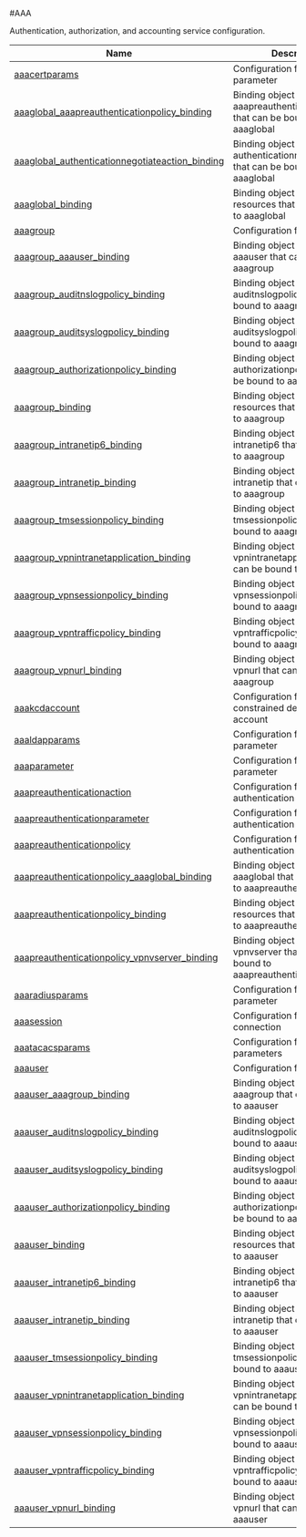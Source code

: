 #AAA

Authentication, authorization, and accounting service configuration.


<table><thead><tr><th>Name</th><th>Description</th></tr></thead><tbody><tr><td><a href="../../../configuration/aaa/aaacertparams/aaacertparams">aaacertparams</a></td><td>Configuration for certificate parameter</td><tr><tr><td><a href="../../../configuration/aaa/aaaglobal_aaapreauthenticationpolicy_binding/aaaglobal_aaapreauthenticationpolicy_binding">aaaglobal_aaapreauthenticationpolicy_binding</a></td><td>Binding object showing the aaapreauthenticationpolicy that can be bound to aaaglobal</td><tr><tr><td><a href="../../../configuration/aaa/aaaglobal_authenticationnegotiateaction_binding/aaaglobal_authenticationnegotiateaction_binding">aaaglobal_authenticationnegotiateaction_binding</a></td><td>Binding object showing the authenticationnegotiateaction that can be bound to aaaglobal</td><tr><tr><td><a href="../../../configuration/aaa/aaaglobal_binding/aaaglobal_binding">aaaglobal_binding</a></td><td>Binding object showing the resources that can be bound to aaaglobal</td><tr><tr><td><a href="../../../configuration/aaa/aaagroup/aaagroup">aaagroup</a></td><td>Configuration for AAA group</td><tr><tr><td><a href="../../../configuration/aaa/aaagroup_aaauser_binding/aaagroup_aaauser_binding">aaagroup_aaauser_binding</a></td><td>Binding object showing the aaauser that can be bound to aaagroup</td><tr><tr><td><a href="../../../configuration/aaa/aaagroup_auditnslogpolicy_binding/aaagroup_auditnslogpolicy_binding">aaagroup_auditnslogpolicy_binding</a></td><td>Binding object showing the auditnslogpolicy that can be bound to aaagroup</td><tr><tr><td><a href="../../../configuration/aaa/aaagroup_auditsyslogpolicy_binding/aaagroup_auditsyslogpolicy_binding">aaagroup_auditsyslogpolicy_binding</a></td><td>Binding object showing the auditsyslogpolicy that can be bound to aaagroup</td><tr><tr><td><a href="../../../configuration/aaa/aaagroup_authorizationpolicy_binding/aaagroup_authorizationpolicy_binding">aaagroup_authorizationpolicy_binding</a></td><td>Binding object showing the authorizationpolicy that can be bound to aaagroup</td><tr><tr><td><a href="../../../configuration/aaa/aaagroup_binding/aaagroup_binding">aaagroup_binding</a></td><td>Binding object showing the resources that can be bound to aaagroup</td><tr><tr><td><a href="../../../configuration/aaa/aaagroup_intranetip6_binding/aaagroup_intranetip6_binding">aaagroup_intranetip6_binding</a></td><td>Binding object showing the intranetip6 that can be bound to aaagroup</td><tr><tr><td><a href="../../../configuration/aaa/aaagroup_intranetip_binding/aaagroup_intranetip_binding">aaagroup_intranetip_binding</a></td><td>Binding object showing the intranetip that can be bound to aaagroup</td><tr><tr><td><a href="../../../configuration/aaa/aaagroup_tmsessionpolicy_binding/aaagroup_tmsessionpolicy_binding">aaagroup_tmsessionpolicy_binding</a></td><td>Binding object showing the tmsessionpolicy that can be bound to aaagroup</td><tr><tr><td><a href="../../../configuration/aaa/aaagroup_vpnintranetapplication_binding/aaagroup_vpnintranetapplication_binding">aaagroup_vpnintranetapplication_binding</a></td><td>Binding object showing the vpnintranetapplication that can be bound to aaagroup</td><tr><tr><td><a href="../../../configuration/aaa/aaagroup_vpnsessionpolicy_binding/aaagroup_vpnsessionpolicy_binding">aaagroup_vpnsessionpolicy_binding</a></td><td>Binding object showing the vpnsessionpolicy that can be bound to aaagroup</td><tr><tr><td><a href="../../../configuration/aaa/aaagroup_vpntrafficpolicy_binding/aaagroup_vpntrafficpolicy_binding">aaagroup_vpntrafficpolicy_binding</a></td><td>Binding object showing the vpntrafficpolicy that can be bound to aaagroup</td><tr><tr><td><a href="../../../configuration/aaa/aaagroup_vpnurl_binding/aaagroup_vpnurl_binding">aaagroup_vpnurl_binding</a></td><td>Binding object showing the vpnurl that can be bound to aaagroup</td><tr><tr><td><a href="../../../configuration/aaa/aaakcdaccount/aaakcdaccount">aaakcdaccount</a></td><td>Configuration for Kerberos constrained delegation account</td><tr><tr><td><a href="../../../configuration/aaa/aaaldapparams/aaaldapparams">aaaldapparams</a></td><td>Configuration for LDAP parameter</td><tr><tr><td><a href="../../../configuration/aaa/aaaparameter/aaaparameter">aaaparameter</a></td><td>Configuration for AAA parameter</td><tr><tr><td><a href="../../../configuration/aaa/aaapreauthenticationaction/aaapreauthenticationaction">aaapreauthenticationaction</a></td><td>Configuration for pre authentication action</td><tr><tr><td><a href="../../../configuration/aaa/aaapreauthenticationparameter/aaapreauthenticationparameter">aaapreauthenticationparameter</a></td><td>Configuration for pre authentication parameter</td><tr><tr><td><a href="../../../configuration/aaa/aaapreauthenticationpolicy/aaapreauthenticationpolicy">aaapreauthenticationpolicy</a></td><td>Configuration for pre authentication policy</td><tr><tr><td><a href="../../../configuration/aaa/aaapreauthenticationpolicy_aaaglobal_binding/aaapreauthenticationpolicy_aaaglobal_binding">aaapreauthenticationpolicy_aaaglobal_binding</a></td><td>Binding object showing the aaaglobal that can be bound to aaapreauthenticationpolicy</td><tr><tr><td><a href="../../../configuration/aaa/aaapreauthenticationpolicy_binding/aaapreauthenticationpolicy_binding">aaapreauthenticationpolicy_binding</a></td><td>Binding object showing the resources that can be bound to aaapreauthenticationpolicy</td><tr><tr><td><a href="../../../configuration/aaa/aaapreauthenticationpolicy_vpnvserver_binding/aaapreauthenticationpolicy_vpnvserver_binding">aaapreauthenticationpolicy_vpnvserver_binding</a></td><td>Binding object showing the vpnvserver that can be bound to aaapreauthenticationpolicy</td><tr><tr><td><a href="../../../configuration/aaa/aaaradiusparams/aaaradiusparams">aaaradiusparams</a></td><td>Configuration for RADIUS parameter</td><tr><tr><td><a href="../../../configuration/aaa/aaasession/aaasession">aaasession</a></td><td>Configuration for active connection</td><tr><tr><td><a href="../../../configuration/aaa/aaatacacsparams/aaatacacsparams">aaatacacsparams</a></td><td>Configuration for tacacs parameters</td><tr><tr><td><a href="../../../configuration/aaa/aaauser/aaauser">aaauser</a></td><td>Configuration for AAA user</td><tr><tr><td><a href="../../../configuration/aaa/aaauser_aaagroup_binding/aaauser_aaagroup_binding">aaauser_aaagroup_binding</a></td><td>Binding object showing the aaagroup that can be bound to aaauser</td><tr><tr><td><a href="../../../configuration/aaa/aaauser_auditnslogpolicy_binding/aaauser_auditnslogpolicy_binding">aaauser_auditnslogpolicy_binding</a></td><td>Binding object showing the auditnslogpolicy that can be bound to aaauser</td><tr><tr><td><a href="../../../configuration/aaa/aaauser_auditsyslogpolicy_binding/aaauser_auditsyslogpolicy_binding">aaauser_auditsyslogpolicy_binding</a></td><td>Binding object showing the auditsyslogpolicy that can be bound to aaauser</td><tr><tr><td><a href="../../../configuration/aaa/aaauser_authorizationpolicy_binding/aaauser_authorizationpolicy_binding">aaauser_authorizationpolicy_binding</a></td><td>Binding object showing the authorizationpolicy that can be bound to aaauser</td><tr><tr><td><a href="../../../configuration/aaa/aaauser_binding/aaauser_binding">aaauser_binding</a></td><td>Binding object showing the resources that can be bound to aaauser</td><tr><tr><td><a href="../../../configuration/aaa/aaauser_intranetip6_binding/aaauser_intranetip6_binding">aaauser_intranetip6_binding</a></td><td>Binding object showing the intranetip6 that can be bound to aaauser</td><tr><tr><td><a href="../../../configuration/aaa/aaauser_intranetip_binding/aaauser_intranetip_binding">aaauser_intranetip_binding</a></td><td>Binding object showing the intranetip that can be bound to aaauser</td><tr><tr><td><a href="../../../configuration/aaa/aaauser_tmsessionpolicy_binding/aaauser_tmsessionpolicy_binding">aaauser_tmsessionpolicy_binding</a></td><td>Binding object showing the tmsessionpolicy that can be bound to aaauser</td><tr><tr><td><a href="../../../configuration/aaa/aaauser_vpnintranetapplication_binding/aaauser_vpnintranetapplication_binding">aaauser_vpnintranetapplication_binding</a></td><td>Binding object showing the vpnintranetapplication that can be bound to aaauser</td><tr><tr><td><a href="../../../configuration/aaa/aaauser_vpnsessionpolicy_binding/aaauser_vpnsessionpolicy_binding">aaauser_vpnsessionpolicy_binding</a></td><td>Binding object showing the vpnsessionpolicy that can be bound to aaauser</td><tr><tr><td><a href="../../../configuration/aaa/aaauser_vpntrafficpolicy_binding/aaauser_vpntrafficpolicy_binding">aaauser_vpntrafficpolicy_binding</a></td><td>Binding object showing the vpntrafficpolicy that can be bound to aaauser</td><tr><tr><td><a href="../../../configuration/aaa/aaauser_vpnurl_binding/aaauser_vpnurl_binding">aaauser_vpnurl_binding</a></td><td>Binding object showing the vpnurl that can be bound to aaauser</td><tr></tbody></table>
